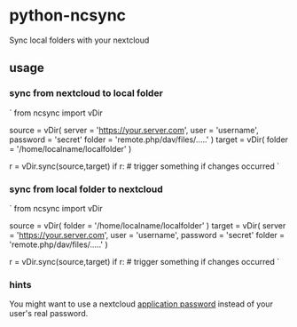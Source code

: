 # python-ncsync
Sync local folders with your nextcloud

## usage

### sync from nextcloud to local folder
`
from ncsync import vDir

source = vDir(
    server = 'https://your.server.com',
    user = 'username',
    password = 'secret'
    folder = 'remote.php/dav/files/.....'
)
target = vDir( folder = '/home/localname/localfolder' )

r = vDir.sync(source,target)
if r:
    # trigger something if changes occurred
`

### sync from local folder to nextcloud
`
from ncsync import vDir

source = vDir( folder = '/home/localname/localfolder' )
target = vDir(
    server = 'https://your.server.com',
    user = 'username',
    password = 'secret'
    folder = 'remote.php/dav/files/.....'
)

r = vDir.sync(source,target)
if r:
    # trigger something if changes occurred
`

### hints
You might want to use a nextcloud [application password](https://docs.nextcloud.com/server/stable/user_manual/en/files/access_webdav.html) instead of your user's real password.
